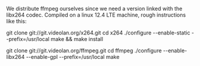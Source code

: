We distribute ffmpeg ourselves since we need a version linked with the libx264 codec.
Compiled on a linux 12.4 LTE machine, rough instructions like this:


git clone git://git.videolan.org/x264.git
cd x264
./configure --enable-static --prefix=/usr/local
make && make install


git clone git://git.videolan.org/ffmpeg.git 
cd ffmpeg
./configure --enable-libx264 --enable-gpl --prefix=/usr/local
make 


